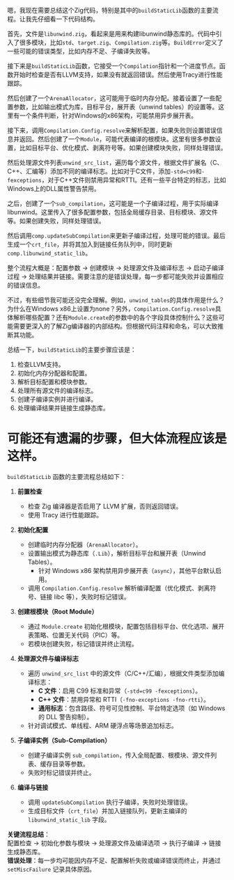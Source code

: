 嗯，我现在需要总结这个Zig代码，特别是其中的`buildStaticLib`函数的主要流程。让我先仔细看一下代码结构。

首先，文件是`libunwind.zig`，看起来是用来构建libunwind静态库的。代码中引入了很多模块，比如`std`、`target.zig`、`Compilation.zig`等。`BuildError`定义了一些可能的错误类型，比如内存不足、子编译失败等。

接下来是`buildStaticLib`函数，它接受一个`Compilation`指针和一个进度节点。函数开始时检查是否有LLVM支持，如果没有就返回错误。然后使用Tracy进行性能跟踪。

然后创建了一个`ArenaAllocator`，这可能用于临时内存分配。接着设置了一些配置参数，比如输出模式为库，目标平台，展开表（unwind tables）的设置等。这里有一个条件判断，针对Windows的x86架构，可能禁用异步展开表。

接下来，调用`Compilation.Config.resolve`来解析配置，如果失败则设置错误信息并返回。然后创建了一个`Module`，可能代表编译的根模块。这里有很多参数设置，比如目标平台、优化模式、剥离符号等。如果创建模块失败，同样处理错误。

然后处理源文件列表`unwind_src_list`，遍历每个源文件，根据文件扩展名（C、C++、汇编等）添加不同的编译标志。比如对于C文件，添加`-std=c99`和`-fexceptions`，对于C++文件则禁用异常和RTTI。还有一些平台特定的标志，比如Windows上的DLL属性警告禁用。

之后，创建了一个`sub_compilation`，这可能是一个子编译过程，用于实际编译libunwind。这里传入了很多配置参数，包括全局缓存目录、目标模块、源文件等。如果创建失败，同样处理错误。

然后调用`comp.updateSubCompilation`来更新子编译过程，处理可能的错误。最后生成一个`crt_file`，并将其加入到链接任务队列中，同时更新`comp.libunwind_static_lib`。

整个流程大概是：配置参数 -> 创建模块 -> 处理源文件及编译标志 -> 启动子编译过程 -> 处理结果并链接。需要注意的是错误处理，每一步都可能失败并设置相应的错误信息。

不过，有些细节我可能还没完全理解。例如，`unwind_tables`的具体作用是什么？为什么在Windows x86上设置为none？另外，`Compilation.Config.resolve`具体解析哪些配置？还有`Module.create`的参数中的各个字段具体控制什么？这些可能需要更深入的了解Zig编译器的内部结构。但根据代码注释和命名，可以大致推断其功能。

总结一下，`buildStaticLib`的主要步骤应该是：

1. 检查LLVM支持。
2. 初始化内存分配器和配置。
3. 解析目标配置和模块参数。
4. 处理所有源文件的编译标志。
5. 创建子编译实例并进行编译。
6. 处理编译结果并链接生成静态库。

可能还有遗漏的步骤，但大体流程应该是这样。
================================================
`buildStaticLib` 函数的主要流程总结如下：

1. **前置检查**  
   - 检查 Zig 编译器是否启用了 LLVM 扩展，否则返回错误。
   - 使用 Tracy 进行性能跟踪。

2. **初始化配置**  
   - 创建临时内存分配器（`ArenaAllocator`）。
   - 设置输出模式为静态库（`.Lib`），解析目标平台和展开表（Unwind Tables）。  
     - 针对 Windows x86 架构禁用异步展开表（`async`），其他平台默认启用。
   - 调用 `Compilation.Config.resolve` 解析编译配置（优化模式、剥离符号、链接 libc 等），失败时标记错误。

3. **创建根模块（Root Module）**  
   - 通过 `Module.create` 初始化根模块，配置包括目标平台、优化选项、展开表策略、位置无关代码（PIC）等。
   - 若模块创建失败，标记错误并终止流程。

4. **处理源文件与编译标志**  
   - 遍历 `unwind_src_list` 中的源文件（C/C++/汇编），根据文件类型添加编译标志：  
     - **C 文件**：启用 C99 标准和异常（`-std=c99 -fexceptions`）。
     - **C++ 文件**：禁用异常和 RTTI（`-fno-exceptions -fno-rtti`）。
     - **通用标志**：包含路径、符号可见性控制、平台特定选项（如 Windows 的 DLL 警告抑制）。
   - 针对调试模式、单线程、ARM 硬浮点等场景追加标志。

5. **子编译实例（Sub-Compilation）**  
   - 创建子编译实例 `sub_compilation`，传入全局配置、根模块、源文件列表、缓存目录等参数。
   - 失败时标记错误并终止。

6. **编译与链接**  
   - 调用 `updateSubCompilation` 执行子编译，失败时处理错误。
   - 生成目标文件（`crt_file`）并加入链接队列，更新主编译的 `libunwind_static_lib` 字段。

**关键流程总结**：  
配置检查 → 初始化参数与模块 → 处理源文件及编译选项 → 执行子编译 → 链接生成静态库。  
**错误处理**：每一步均可能因内存不足、配置解析失败或编译错误而终止，并通过 `setMiscFailure` 记录具体原因。